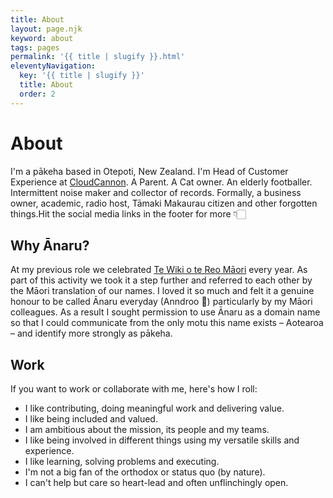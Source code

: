 ```yaml
---
title: About
layout: page.njk
keyword: about
tags: pages
permalink: '{{ title | slugify }}.html'
eleventyNavigation:
  key: '{{ title | slugify }}'
  title: About
  order: 2
---
```

# About

I'm a pākeha based in Otepoti, New Zealand. I'm Head of Customer Experience at <a target="_blank" rel="noopener" href="https://cloudcannon.com">CloudCannon</a>. A Parent. A Cat owner. An elderly footballer. Intermittent noise maker and collector of records. Formally, a business owner, academic, radio host, Tāmaki Makaurau citizen and other forgotten things.​​​​​Hit the social media links in the footer for more 👇🏻

## Why Ānaru?

At my previous role we celebrated&nbsp;<a target="_blank" rel="noopener" href="https://www.reomaori.co.nz/te-wiki-o-te-reo-maori-2022">Te Wiki o te Reo Māori</a> every year. As part of this activity we took it a step further and referred to each other by the Māori translation of our names. I loved it so much and felt it a genuine honour to be called Ānaru everyday (Anndroo 😬) particularly by my Māori colleagues. As a result I sought permission to use Ānaru as a domain name so that I could communicate from the only motu this name exists – Aotearoa – and identify more strongly as pākeha.

## Work

If you want to work or collaborate with me, here's how I roll:

* I like contributing, doing meaningful work and delivering value.
* I like being included and valued.
* I am ambitious about the mission, its people and my teams.
* I like being involved in different things using my versatile skills and experience.
* I like learning, solving problems and executing.
* I'm not a big fan of the orthodox or status quo (by nature).
* I can't help but care so heart-lead and often unflinchingly open.